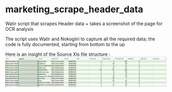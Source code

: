 # marketing_scrape_header_data
Watir script that scrapes Header data + takes a screenshot of the page for OCR analysis

The script uses Watir and Nokogiiri to capture all the required data; the code is fully documented, starting from bottom to the up

Here is an insight of the Source Xls file structure : 
![Screenshot](screenshot.png)
